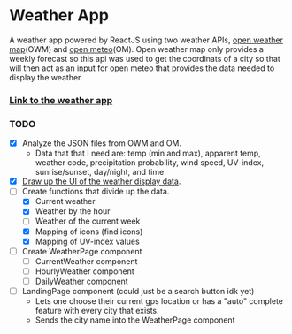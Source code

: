 # Weather App

A weather app powered by ReactJS using two weather APIs, [open weather map](https://openweathermap.org/api)(OWM) and [open meteo](https://open-meteo.com/en/docs)(OM). Open weather map only provides a weekly forecast so this api was used to get the coordinats of a city so that will then act as an input for open meteo that provides the data needed to display the weather.

### [Link to the weather app]()


### TODO

- [x] Analyze the JSON files from OWM and OM.
    - Data that that I need are: temp (min and max), apparent temp, weather code, precipitation probability, wind speed, UV-index, sunrise/sunset, day/night, and time 
- [x] [Draw up the UI of the weather display data](https://github.com/urostripunovic/weather-app/blob/main/public/Weather-App-UI.jpg). 
- [ ] Create functions that divide up the data.
    - [x] Current weather
    - [x] Weather by the hour
    - [ ] Weather of the current week
    - [x] Mapping of icons (find icons)
    - [x] Mapping of UV-index values
- [ ] Create WeatherPage component
    - [ ] CurrentWeather component
    - [ ] HourlyWeather component
    - [ ] DailyWeather component
- [ ] LandingPage component (could just be a search button idk yet)
    - Lets one choose their current gps location or has a "auto" complete feature with every city that exists.
    - Sends the city name into the WeatherPage component